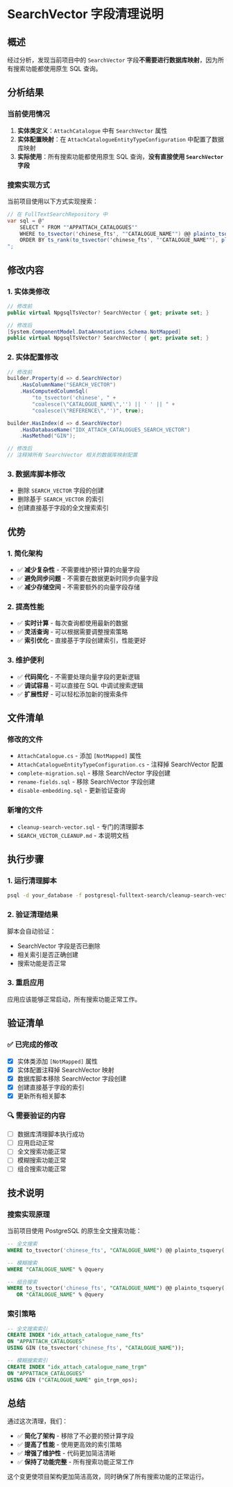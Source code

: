 # SearchVector 字段清理说明

## 概述

经过分析，发现当前项目中的 `SearchVector` 字段**不需要进行数据库映射**，因为所有搜索功能都使用原生 SQL 查询。

## 分析结果

### 当前使用情况

1. **实体类定义**：`AttachCatalogue` 中有 `SearchVector` 属性
2. **实体配置映射**：在 `AttachCatalogueEntityTypeConfiguration` 中配置了数据库映射
3. **实际使用**：所有搜索功能都使用原生 SQL 查询，**没有直接使用 `SearchVector` 字段**

### 搜索实现方式

当前项目使用以下方式实现搜索：

```csharp
// 在 FullTextSearchRepository 中
var sql = @"
    SELECT * FROM ""APPATTACH_CATALOGUES""
    WHERE to_tsvector('chinese_fts', ""CATALOGUE_NAME"") @@ plainto_tsquery('chinese_fts', @query)
    ORDER BY ts_rank(to_tsvector('chinese_fts', ""CATALOGUE_NAME""), plainto_tsquery('chinese_fts', @query)) DESC
";
```

## 修改内容

### 1. 实体类修改

```csharp
// 修改前
public virtual NpgsqlTsVector? SearchVector { get; private set; }

// 修改后
[System.ComponentModel.DataAnnotations.Schema.NotMapped]
public virtual NpgsqlTsVector? SearchVector { get; private set; }
```

### 2. 实体配置修改

```csharp
// 修改前
builder.Property(d => d.SearchVector)
    .HasColumnName("SEARCH_VECTOR")
    .HasComputedColumnSql(
        "to_tsvector('chinese', " +
        "coalesce(\"CATALOGUE_NAME\",'') || ' ' || " +
        "coalesce(\"REFERENCE\",'')", true);

builder.HasIndex(d => d.SearchVector)
    .HasDatabaseName("IDX_ATTACH_CATALOGUES_SEARCH_VECTOR")
    .HasMethod("GIN");

// 修改后
// 注释掉所有 SearchVector 相关的数据库映射配置
```

### 3. 数据库脚本修改

-   删除 `SEARCH_VECTOR` 字段的创建
-   删除基于 `SEARCH_VECTOR` 的索引
-   创建直接基于字段的全文搜索索引

## 优势

### 1. 简化架构

-   ✅ **减少复杂性** - 不需要维护预计算的向量字段
-   ✅ **避免同步问题** - 不需要在数据更新时同步向量字段
-   ✅ **减少存储空间** - 不需要额外的向量字段存储

### 2. 提高性能

-   ✅ **实时计算** - 每次查询都使用最新的数据
-   ✅ **灵活查询** - 可以根据需要调整搜索策略
-   ✅ **索引优化** - 直接基于字段创建索引，性能更好

### 3. 维护便利

-   ✅ **代码简化** - 不需要处理向量字段的更新逻辑
-   ✅ **调试容易** - 可以直接在 SQL 中调试搜索逻辑
-   ✅ **扩展性好** - 可以轻松添加新的搜索条件

## 文件清单

### 修改的文件

-   `AttachCatalogue.cs` - 添加 `[NotMapped]` 属性
-   `AttachCatalogueEntityTypeConfiguration.cs` - 注释掉 SearchVector 配置
-   `complete-migration.sql` - 移除 SearchVector 字段创建
-   `rename-fields.sql` - 移除 SearchVector 字段创建
-   `disable-embedding.sql` - 更新验证查询

### 新增的文件

-   `cleanup-search-vector.sql` - 专门的清理脚本
-   `SEARCH_VECTOR_CLEANUP.md` - 本说明文档

## 执行步骤

### 1. 运行清理脚本

```bash
psql -d your_database -f postgresql-fulltext-search/cleanup-search-vector.sql
```

### 2. 验证清理结果

脚本会自动验证：

-   SearchVector 字段是否已删除
-   相关索引是否正确创建
-   搜索功能是否正常

### 3. 重启应用

应用应该能够正常启动，所有搜索功能正常工作。

## 验证清单

### ✅ 已完成的修改

-   [x] 实体类添加 `[NotMapped]` 属性
-   [x] 实体配置注释掉 SearchVector 映射
-   [x] 数据库脚本移除 SearchVector 字段创建
-   [x] 创建直接基于字段的索引
-   [x] 更新所有相关脚本

### 🔍 需要验证的内容

-   [ ] 数据库清理脚本执行成功
-   [ ] 应用启动正常
-   [ ] 全文搜索功能正常
-   [ ] 模糊搜索功能正常
-   [ ] 组合搜索功能正常

## 技术说明

### 搜索实现原理

当前项目使用 PostgreSQL 的原生全文搜索功能：

```sql
-- 全文搜索
WHERE to_tsvector('chinese_fts', "CATALOGUE_NAME") @@ plainto_tsquery('chinese_fts', @query)

-- 模糊搜索
WHERE "CATALOGUE_NAME" % @query

-- 组合搜索
WHERE to_tsvector('chinese_fts', "CATALOGUE_NAME") @@ plainto_tsquery('chinese_fts', @query)
   OR "CATALOGUE_NAME" % @query
```

### 索引策略

```sql
-- 全文搜索索引
CREATE INDEX "idx_attach_catalogue_name_fts"
ON "APPATTACH_CATALOGUES"
USING GIN (to_tsvector('chinese_fts', "CATALOGUE_NAME"));

-- 模糊搜索索引
CREATE INDEX "idx_attach_catalogue_name_trgm"
ON "APPATTACH_CATALOGUES"
USING GIN ("CATALOGUE_NAME" gin_trgm_ops);
```

## 总结

通过这次清理，我们：

-   ✅ **简化了架构** - 移除了不必要的预计算字段
-   ✅ **提高了性能** - 使用更高效的索引策略
-   ✅ **增强了维护性** - 代码更加简洁清晰
-   ✅ **保持了功能完整** - 所有搜索功能正常工作

这个变更使项目架构更加简洁高效，同时确保了所有搜索功能的正常运行。
